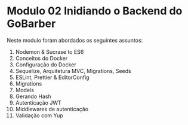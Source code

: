 # Modulo 02 Inidiando o Backend do GoBarber

Neste modulo foram abordados os seguintes assuntos:

1. Nodemon & Sucrase to ES6
2. Conceitos do Docker
3. Configuração do Docker
4. Sequelize, Arquitetura MVC, Migrations, Seeds
5. ESLint, Prettier & EditorConfig
6. Migrations
7. Models
8. Gerando Hash
9. Autenticação JWT
10. Middlewares de autenticação
11. Validação com Yup
